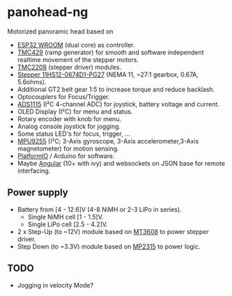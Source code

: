 # panohead-ng

Motorized panoramic head based on

- [ESP32 WROOM](https://www.espressif.com/en/products/hardware/esp-wroom-32/overview) (dual core) as controller.
- [TMC429](https://www.trinamic.com/fileadmin/assets/Products/ICs_Documents/TMC429_datasheet.pdf) (ramp generator) for smooth and software independent realtime movement of the stepper motors.
- [TMC2208](https://shop.watterott.com/SilentStepStick-TMC2208_1) (stepper driver) modules.
- [Stepper 11HS12-0674D1-PG27](https://www.omc-stepperonline.com/download/11HS12-0674D1-PG27.pdf) (NEMA 11, ~27:1 gearbox, 0.67A, 5.6ohms).
- Additional GT2 belt gear 1:5 to increase torque and reduce backlash.
- Optocouplers for Focus/Trigger.
- [ADS1115](http://www.ti.com/lit/ds/symlink/ads1115.pdf) (I²C 4-channel ADC) for joystick, battery voltage and current.
- OLED Display (I²C) for menu and status.
- Rotary encoder with knob for menu.
- Analog console joystick for jogging.
- Some status LED's for focus, trigger, ...
- [MPU9255](https://stanford.edu/class/ee267/misc/MPU-9255-Datasheet.pdf) (I²C; 3-Axis gyroscope, 3-Axis accelerometer,3-Axis magnetometer) for motion sensing.
- [PlatformIO](https://platformio.org/) / Arduino for software.
- Maybe [Angular](https://angular.io/) (10+ with ivy) and websockets on JSON base for remote interfacing.

## Power supply

- Battery from [4 - 12.6]V (4-8 NiMH or 2-3 LiPo in series).
  - Single NiMH cell [1 - 1.5]V.
  - Single LiPo cell [2.5 - 4.2]V.
- 2 x Step-Up (to ~12V) module based on [MT3608](https://prom-electric.ru/media/MT3608.pdf) to power stepper driver.
- Step Down (to ~3.3V) module based on [MP2315](https://www.monolithicpower.com/en/documentview/productdocument/index/version/2/document_type/Datasheet/lang/en/sku/MP2315/document_id/513/) to power logic.

## TODO

- Jogging in velocity Mode?
